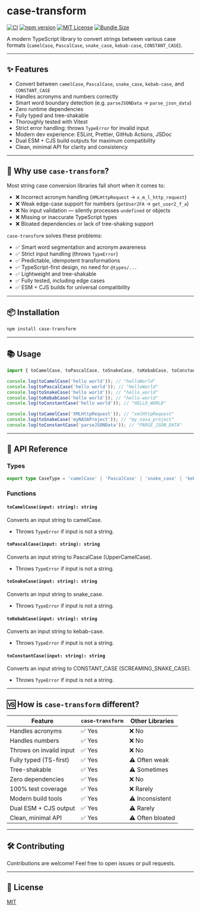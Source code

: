 # case-transform

[![CI](https://github.com/venkatajanapareddy/case-transform/actions/workflows/main.yml/badge.svg)](https://github.com/venkatajanapareddy/case-transform/actions/workflows/main.yml)
[![npm version](https://img.shields.io/npm/v/case-transform.svg)](https://www.npmjs.com/package/case-transform)
[![MIT License](https://img.shields.io/npm/l/case-transform.svg)](LICENSE)
[![Bundle Size](https://badgen.net/bundlephobia/minzip/case-transform)](https://bundlephobia.com/result?p=case-transform)

A modern TypeScript library to convert strings between various case formats (`camelCase`, `PascalCase`, `snake_case`, `kebab-case`, `CONSTANT_CASE`).

---

## ✨ Features

- Convert between `camelCase`, `PascalCase`, `snake_case`, `kebab-case`, and `CONSTANT_CASE`
- Handles acronyms and numbers correctly
- Smart word boundary detection (e.g. `parseJSONData` → `parse_json_data`)
- Zero runtime dependencies
- Fully typed and tree-shakable
- Thoroughly tested with Vitest
- Strict error handling: throws `TypeError` for invalid input
- Modern dev experience: ESLint, Prettier, GitHub Actions, JSDoc
- Dual ESM + CJS build outputs for maximum compatibility
- Clean, minimal API for clarity and consistency

---

## 🚀 Why use `case-transform`?

Most string case conversion libraries fall short when it comes to:

- ❌ Incorrect acronym handling (`XMLHttpRequest` → `x_m_l_http_request`)
- ❌ Weak edge-case support for numbers (`getUser2FA` → `get_user2_f_a`)
- ❌ No input validation — silently processes `undefined` or objects
- ❌ Missing or inaccurate TypeScript types
- ❌ Bloated dependencies or lack of tree-shaking support

`case-transform` solves these problems:

- ✅ Smart word segmentation and acronym awareness
- ✅ Strict input handling (throws `TypeError`)
- ✅ Predictable, idempotent transformations
- ✅ TypeScript-first design, no need for `@types/...`
- ✅ Lightweight and tree-shakable
- ✅ Fully tested, including edge cases
- ✅ ESM + CJS builds for universal compatibility

---

## 📦 Installation

```sh
npm install case-transform
```

---

## 📚 Usage

```ts
import { toCamelCase, toPascalCase, toSnakeCase, toKebabCase, toConstantCase } from 'case-transform';

console.log(toCamelCase('hello world')); // "helloWorld"
console.log(toPascalCase('hello world')); // "HelloWorld"
console.log(toSnakeCase('hello world')); // "hello_world"
console.log(toKebabCase('hello world')); // "hello-world"
console.log(toConstantCase('hello world')); // "HELLO_WORLD"

console.log(toCamelCase('XMLHttpRequest')); // "xmlHttpRequest"
console.log(toSnakeCase('myNASAProject')); // "my_nasa_project"
console.log(toConstantCase('parseJSONData')); // "PARSE_JSON_DATA"
```

---

## 🧪 API Reference

### Types

```ts
export type CaseType = 'camelCase' | 'PascalCase' | 'snake_case' | 'kebab-case' | 'CONSTANT_CASE';
```

### Functions

#### `toCamelCase(input: string): string`

Converts an input string to camelCase.

- Throws `TypeError` if input is not a string.

#### `toPascalCase(input: string): string`

Converts an input string to PascalCase (UpperCamelCase).

- Throws `TypeError` if input is not a string.

#### `toSnakeCase(input: string): string`

Converts an input string to snake_case.

- Throws `TypeError` if input is not a string.

#### `toKebabCase(input: string): string`

Converts an input string to kebab-case.

- Throws `TypeError` if input is not a string.

#### `toConstantCase(input: string): string`

Converts an input string to CONSTANT_CASE (SCREAMING_SNAKE_CASE).

- Throws `TypeError` if input is not a string.

---

## 🆚 How is `case-transform` different?

| Feature                 | `case-transform` | Other Libraries  |
| ----------------------- | -------------- | ---------------- |
| Handles acronyms        | ✅ Yes         | ❌ No            |
| Handles numbers         | ✅ Yes         | ❌ No            |
| Throws on invalid input | ✅ Yes         | ❌ No            |
| Fully typed (TS-first)  | ✅ Yes         | ⚠️ Often weak    |
| Tree-shakable           | ✅ Yes         | ⚠️ Sometimes     |
| Zero dependencies       | ✅ Yes         | ❌ No            |
| 100% test coverage      | ✅ Yes         | ❌ Rarely        |
| Modern build tools      | ✅ Yes         | ⚠️ Inconsistent  |
| Dual ESM + CJS output   | ✅ Yes         | ⚠️ Rarely        |
| Clean, minimal API      | ✅ Yes         | ⚠️ Often bloated |

---

## 🛠️ Contributing

Contributions are welcome! Feel free to open issues or pull requests.

---

## 🪪 License

[MIT](./LICENSE)
